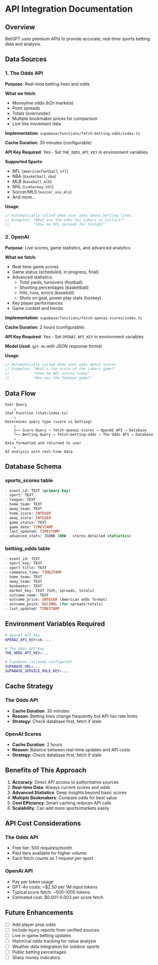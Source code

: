 # API Integration Documentation

## Overview

BetGPT uses premium APIs to provide accurate, real-time sports betting data and analysis.

## Data Sources

### 1. The Odds API
**Purpose**: Real-time betting lines and odds

**What we fetch**:
- Moneyline odds (h2h markets)
- Point spreads
- Totals (over/under)
- Multiple bookmaker prices for comparison
- Live line movement data

**Implementation**: `supabase/functions/fetch-betting-odds/index.ts`

**Cache Duration**: 30 minutes (configurable)

**API Key Required**: Yes - Set `THE_ODDS_API_KEY` in environment variables

**Supported Sports**:
- NFL (`americanfootball_nfl`)
- NBA (`basketball_nba`)
- MLB (`baseball_mlb`)
- NHL (`icehockey_nhl`)
- Soccer/MLS (`soccer_usa_mls`)
- And more...

**Usage**:
```typescript
// Automatically called when user asks about betting lines
// Examples: "What are the odds for Lakers vs Celtics?"
//           "Show me NFL spreads for tonight"
```

### 2. OpenAI
**Purpose**: Live scores, game statistics, and advanced analytics

**What we fetch**:
- Real-time game scores
- Game status (scheduled, in progress, final)
- Advanced statistics:
  - Total yards, turnovers (football)
  - Shooting percentages (basketball)
  - Hits, runs, errors (baseball)
  - Shots on goal, power play stats (hockey)
- Key player performances
- Game context and trends

**Implementation**: `supabase/functions/fetch-openai-scores/index.ts`

**Cache Duration**: 2 hours (configurable)

**API Key Required**: Yes - Set `OPENAI_API_KEY` in environment variables

**Model Used**: `gpt-4o` with JSON response format

**Usage**:
```typescript
// Automatically called when user asks about scores
// Examples: "What's the score of the Lakers game?"
//           "Show me NFL scores today"
//           "Who won the Yankees game?"
```

## Data Flow

```
User Query
    ↓
Chat Function (chat/index.ts)
    ↓
Determines query type (score vs betting)
    ↓
    ├─→ Score Query → fetch-openai-scores → OpenAI API → Database
    └─→ Betting Query → fetch-betting-odds → The Odds API → Database
    ↓
Data formatted and returned to user
    ↓
AI analysis with real-time data
```

## Database Schema

### sports_scores table
```sql
- event_id: TEXT (primary key)
- sport: TEXT
- league: TEXT
- home_team: TEXT
- away_team: TEXT
- home_score: INTEGER
- away_score: INTEGER
- game_status: TEXT
- game_date: TIMESTAMP
- last_updated: TIMESTAMP
- advanced_stats: JSONB (NEW - stores detailed statistics)
```

### betting_odds table
```sql
- event_id: TEXT
- sport_key: TEXT
- sport_title: TEXT
- commence_time: TIMESTAMP
- home_team: TEXT
- away_team: TEXT
- bookmaker: TEXT
- market_key: TEXT (h2h, spreads, totals)
- outcome_name: TEXT
- outcome_price: INTEGER (American odds format)
- outcome_point: DECIMAL (for spreads/totals)
- last_updated: TIMESTAMP
```

## Environment Variables Required

```bash
# OpenAI API Key
OPENAI_API_KEY=sk-...

# The Odds API Key
THE_ODDS_API_KEY=...

# Supabase (already configured)
SUPABASE_URL=...
SUPABASE_SERVICE_ROLE_KEY=...
```

## Cache Strategy

### The Odds API
- **Cache Duration**: 30 minutes
- **Reason**: Betting lines change frequently but API has rate limits
- **Strategy**: Check database first, fetch if stale

### OpenAI Scores
- **Cache Duration**: 2 hours
- **Reason**: Balance between real-time updates and API costs
- **Strategy**: Check database first, fetch if stale

## Benefits of This Approach

1. **Accuracy**: Direct API access to authoritative sources
2. **Real-time Data**: Always current scores and odds
3. **Advanced Statistics**: Deep insights beyond basic scores
4. **Multiple Bookmakers**: Compare odds for best value
5. **Cost Efficiency**: Smart caching reduces API calls
6. **Scalability**: Can add more sports/markets easily

## API Cost Considerations

### The Odds API
- Free tier: 500 requests/month
- Paid tiers available for higher volume
- Each fetch counts as 1 request per sport

### OpenAI API
- Pay per token usage
- GPT-4o costs: ~$2.50 per 1M input tokens
- Typical score fetch: ~500-1000 tokens
- Estimated cost: $0.001-0.003 per score fetch

## Future Enhancements

- [ ] Add player prop odds
- [ ] Include injury reports from verified sources
- [ ] Live in-game betting updates
- [ ] Historical odds tracking for value analysis
- [ ] Weather data integration for outdoor sports
- [ ] Public betting percentages
- [ ] Sharp money indicators
